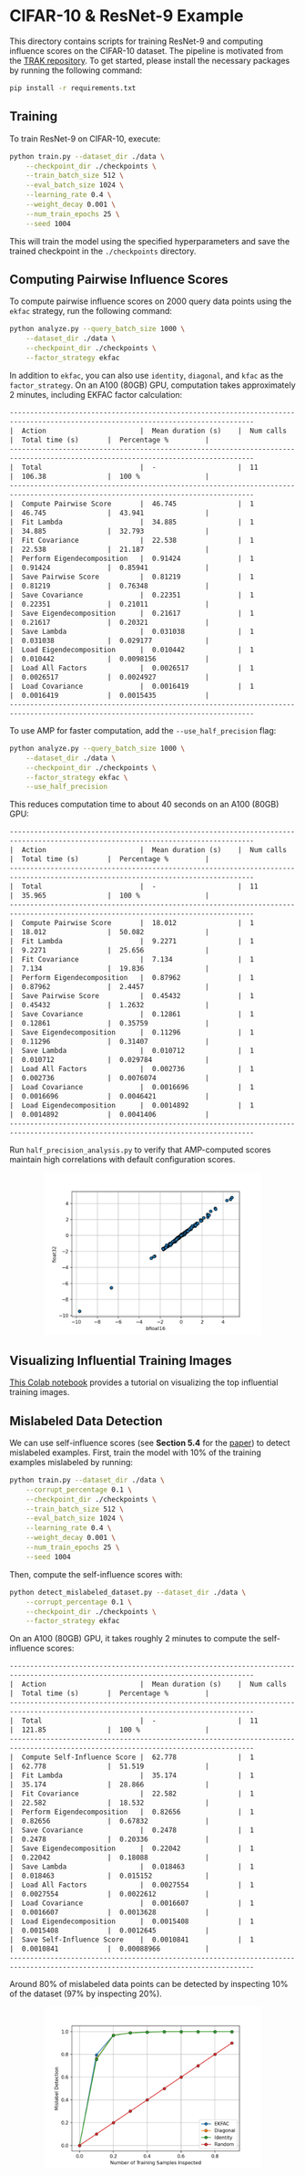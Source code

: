 # CIFAR-10 & ResNet-9 Example

This directory contains scripts for training ResNet-9 and computing influence scores on the CIFAR-10 dataset. The pipeline is motivated from the
[TRAK repository](https://github.com/MadryLab/trak/blob/main/examples/cifar_quickstart.ipynb). To get started, please install the necessary packages by running the following command:

```bash
pip install -r requirements.txt
```

## Training

To train ResNet-9 on CIFAR-10, execute:

```bash
python train.py --dataset_dir ./data \
    --checkpoint_dir ./checkpoints \
    --train_batch_size 512 \
    --eval_batch_size 1024 \
    --learning_rate 0.4 \
    --weight_decay 0.001 \
    --num_train_epochs 25 \
    --seed 1004
```

This will train the model using the specified hyperparameters and save the trained checkpoint in the `./checkpoints` directory.

## Computing Pairwise Influence Scores

To compute pairwise influence scores on 2000 query data points using the `ekfac` strategy, run the following command:

```bash
python analyze.py --query_batch_size 1000 \
    --dataset_dir ./data \
    --checkpoint_dir ./checkpoints \
    --factor_strategy ekfac
```

In addition to `ekfac`, you can also use `identity`, `diagonal`, and `kfac` as the `factor_strategy`. 
On an A100 (80GB) GPU, computation takes approximately 2 minutes, including EKFAC factor calculation:

```
----------------------------------------------------------------------------------------------------------------------------------
|  Action                       |  Mean duration (s)    |  Num calls            |  Total time (s)       |  Percentage %         |
----------------------------------------------------------------------------------------------------------------------------------
|  Total                        |  -                    |  11                   |  106.38               |  100 %                |
----------------------------------------------------------------------------------------------------------------------------------
|  Compute Pairwise Score       |  46.745               |  1                    |  46.745               |  43.941               |
|  Fit Lambda                   |  34.885               |  1                    |  34.885               |  32.793               |
|  Fit Covariance               |  22.538               |  1                    |  22.538               |  21.187               |
|  Perform Eigendecomposition   |  0.91424              |  1                    |  0.91424              |  0.85941              |
|  Save Pairwise Score          |  0.81219              |  1                    |  0.81219              |  0.76348              |
|  Save Covariance              |  0.22351              |  1                    |  0.22351              |  0.21011              |
|  Save Eigendecomposition      |  0.21617              |  1                    |  0.21617              |  0.20321              |
|  Save Lambda                  |  0.031038             |  1                    |  0.031038             |  0.029177             |
|  Load Eigendecomposition      |  0.010442             |  1                    |  0.010442             |  0.0098156            |
|  Load All Factors             |  0.0026517            |  1                    |  0.0026517            |  0.0024927            |
|  Load Covariance              |  0.0016419            |  1                    |  0.0016419            |  0.0015435            |
----------------------------------------------------------------------------------------------------------------------------------
```

To use AMP for faster computation, add the `--use_half_precision` flag:

```bash
python analyze.py --query_batch_size 1000 \
    --dataset_dir ./data \
    --checkpoint_dir ./checkpoints \
    --factor_strategy ekfac \
    --use_half_precision
```

This reduces computation time to about 40 seconds on an A100 (80GB) GPU:

```
----------------------------------------------------------------------------------------------------------------------------------
|  Action                       |  Mean duration (s)    |  Num calls            |  Total time (s)       |  Percentage %         |
----------------------------------------------------------------------------------------------------------------------------------
|  Total                        |  -                    |  11                   |  35.965               |  100 %                |
----------------------------------------------------------------------------------------------------------------------------------
|  Compute Pairwise Score       |  18.012               |  1                    |  18.012               |  50.082               |
|  Fit Lambda                   |  9.2271               |  1                    |  9.2271               |  25.656               |
|  Fit Covariance               |  7.134                |  1                    |  7.134                |  19.836               |
|  Perform Eigendecomposition   |  0.87962              |  1                    |  0.87962              |  2.4457               |
|  Save Pairwise Score          |  0.45432              |  1                    |  0.45432              |  1.2632               |
|  Save Covariance              |  0.12861              |  1                    |  0.12861              |  0.35759              |
|  Save Eigendecomposition      |  0.11296              |  1                    |  0.11296              |  0.31407              |
|  Save Lambda                  |  0.010712             |  1                    |  0.010712             |  0.029784             |
|  Load All Factors             |  0.002736             |  1                    |  0.002736             |  0.0076074            |
|  Load Covariance              |  0.0016696            |  1                    |  0.0016696            |  0.0046421            |
|  Load Eigendecomposition      |  0.0014892            |  1                    |  0.0014892            |  0.0041406            |
----------------------------------------------------------------------------------------------------------------------------------
```

Run `half_precision_analysis.py` to verify that AMP-computed scores maintain high correlations with default configuration scores.

<p align="center">
<a href="#"><img width="380" img src="figure/half_precision.png" alt="Half Precision"/></a>
</p>

## Visualizing Influential Training Images

[This Colab notebook](https://colab.research.google.com/drive/1KIwIbeJh_om4tRwceuZ005fVKDsiXKgr?usp=sharing) provides a tutorial on visualizing the top influential training images.

## Mislabeled Data Detection

We can use self-influence scores (see **Section 5.4** for the [paper](https://arxiv.org/pdf/1703.04730.pdf)) to detect mislabeled examples. 
First, train the model with 10% of the training examples mislabeled by running:

```bash
python train.py --dataset_dir ./data \
    --corrupt_percentage 0.1 \
    --checkpoint_dir ./checkpoints \
    --train_batch_size 512 \
    --eval_batch_size 1024 \
    --learning_rate 0.4 \
    --weight_decay 0.001 \
    --num_train_epochs 25 \
    --seed 1004
```

Then, compute the self-influence scores with:

```bash
python detect_mislabeled_dataset.py --dataset_dir ./data \
    --corrupt_percentage 0.1 \
    --checkpoint_dir ./checkpoints \
    --factor_strategy ekfac
```

On an A100 (80GB) GPU, it takes roughly 2 minutes to compute the self-influence scores:

```
----------------------------------------------------------------------------------------------------------------------------------
|  Action                       |  Mean duration (s)    |  Num calls            |  Total time (s)       |  Percentage %         |
----------------------------------------------------------------------------------------------------------------------------------
|  Total                        |  -                    |  11                   |  121.85               |  100 %                |
----------------------------------------------------------------------------------------------------------------------------------
|  Compute Self-Influence Score |  62.778               |  1                    |  62.778               |  51.519               |
|  Fit Lambda                   |  35.174               |  1                    |  35.174               |  28.866               |
|  Fit Covariance               |  22.582               |  1                    |  22.582               |  18.532               |
|  Perform Eigendecomposition   |  0.82656              |  1                    |  0.82656              |  0.67832              |
|  Save Covariance              |  0.2478               |  1                    |  0.2478               |  0.20336              |
|  Save Eigendecomposition      |  0.22042              |  1                    |  0.22042              |  0.18088              |
|  Save Lambda                  |  0.018463             |  1                    |  0.018463             |  0.015152             |
|  Load All Factors             |  0.0027554            |  1                    |  0.0027554            |  0.0022612            |
|  Load Covariance              |  0.0016607            |  1                    |  0.0016607            |  0.0013628            |
|  Load Eigendecomposition      |  0.0015408            |  1                    |  0.0015408            |  0.0012645            |
|  Save Self-Influence Score    |  0.0010841            |  1                    |  0.0010841            |  0.00088966           |
----------------------------------------------------------------------------------------------------------------------------------
```

Around 80% of mislabeled data points can be detected by inspecting 10% of the dataset (97% by inspecting 20%).

<p align="center">
<a href="#"><img width="380" img src="figure/mislabel.png" alt="Mislabeled Data Detection"/></a>
</p>